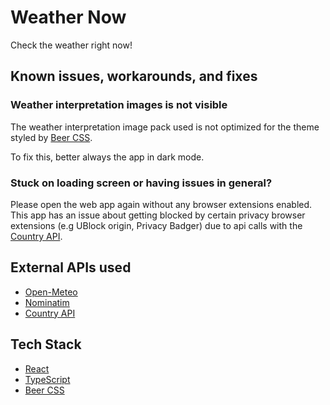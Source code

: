 # Weather Now

Check the weather right now!

## Known issues, workarounds, and fixes

### Weather interpretation images is not visible

The weather interpretation image pack used is not optimized for the theme styled
by [Beer CSS](https://www.beercss.com).

To fix this, better always the app in dark mode.

### Stuck on loading screen or having issues in general?

Please open the web app again without any browser extensions enabled. This app
has an issue about getting blocked by certain privacy browser extensions (e.g
UBlock origin, Privacy Badger) due to api calls with the [Country API](https://country.is).

## External APIs used

- [Open-Meteo](https://open-meteo.com)
- [Nominatim](https://nominatim.org)
- [Country API](https://country.is)

## Tech Stack

- [React](https://react.dev)
- [TypeScript](https://www.typescriptlang.org)
- [Beer CSS](https://www.beercss.com)
